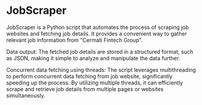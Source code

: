 # JobScraper
JobScraper is a Python script that automates the process of scraping job websites and fetching job details. It provides a convenient way to gather relevant job information from "Cermati Fintech Group".

Data output: The fetched job details are stored in a structured format, such as JSON, making it simple to analyze and manipulate the data further.

Concurrent data fetching using threads: The script leverages multithreading to perform concurrent data fetching from job website, significantly speeding up the process. By utilizing multiple threads, it can efficiently scrape and retrieve job details from multiple pages or websites simultaneously.

